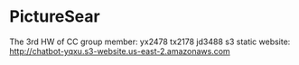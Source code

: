 # PictureSear
The 3rd HW of CC
group member: yx2478 tx2178 jd3488
s3 static website: http://chatbot-yqxu.s3-website.us-east-2.amazonaws.com
